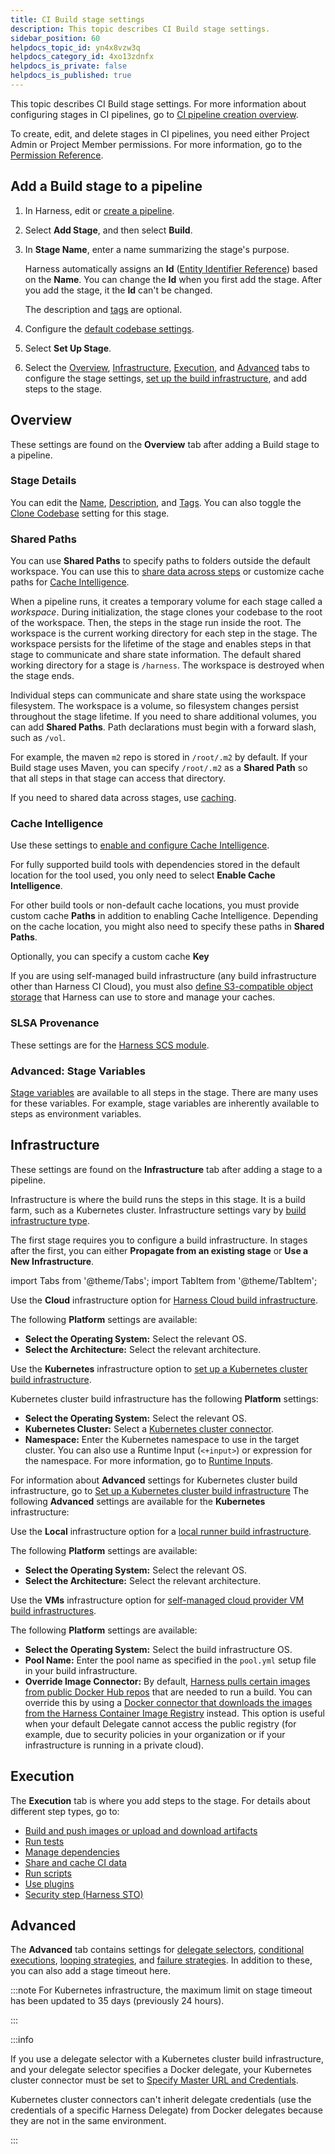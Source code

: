```yaml
---
title: CI Build stage settings
description: This topic describes CI Build stage settings.
sidebar_position: 60
helpdocs_topic_id: yn4x8vzw3q
helpdocs_category_id: 4xo13zdnfx
helpdocs_is_private: false
helpdocs_is_published: true
---
```


This topic describes CI Build stage settings. For more information about configuring stages in CI pipelines, go to [CI pipeline creation overview](../prep-ci-pipeline-components.md).

To create, edit, and delete stages in CI pipelines, you need either Project Admin or Project Member permissions. For more information, go to the [Permission Reference](/docs/platform/role-based-access-control/permissions-reference).

## Add a Build stage to a pipeline

1. In Harness, edit or [create a pipeline](../prep-ci-pipeline-components.md).
2. Select **Add Stage**, and then select **Build**.
3. In **Stage Name**, enter a name summarizing the stage's purpose.

   Harness automatically assigns an **Id** ([Entity Identifier Reference](../../../platform/references/entity-identifier-reference.md)) based on the **Name**. You can change the **Id** when you first add the stage. After you add the stage, it the **Id** can't be changed.

   The description and [tags](../../../platform/references/tags-reference.md) are optional.

4. Configure the [default codebase settings](../codebase-configuration/create-and-configure-a-codebase.md).
5. Select **Set Up Stage**.
6. Select the [Overview](#overview), [Infrastructure](#infrastructure), [Execution](#execution), and [Advanced](#advanced) tabs to configure the stage settings, [set up the build infrastructure](/docs/category/set-up-build-infrastructure), and add steps to the stage.

## Overview

These settings are found on the **Overview** tab after adding a Build stage to a pipeline.

### Stage Details

You can edit the [Name](#stage-name), [Description](#description), and [Tags](#tags). You can also toggle the [Clone Codebase](#clone-codebase) setting for this stage.

### Shared Paths

You can use **Shared Paths** to specify paths to folders outside the default workspace. You can use this to [share data across steps](../caching-ci-data/share-ci-data-across-steps-and-stages.md) or customize cache paths for [Cache Intelligence](../caching-ci-data/cache-intelligence.md).

When a pipeline runs, it creates a temporary volume for each stage called a *workspace*. During initialization, the stage clones your codebase to the root of the workspace. Then, the steps in the stage run inside the root. The workspace is the current working directory for each step in the stage. The workspace persists for the lifetime of the stage and enables steps in that stage to communicate and share state information. The default shared working directory for a stage is `/harness`. The workspace is destroyed when the stage ends.

Individual steps can communicate and share state using the workspace filesystem. The workspace is a volume, so filesystem changes persist throughout the stage lifetime. If you need to share additional volumes, you can add **Shared Paths**. Path declarations must begin with a forward slash, such as `/vol`.

For example, the maven `m2` repo is stored in `/root/.m2` by default. If your Build stage uses Maven, you can specify `/root/.m2` as a **Shared Path** so that all steps in that stage can access that directory.

If you need to shared data across stages, use [caching](/docs/continuous-integration/use-ci/caching-ci-data/share-ci-data-across-steps-and-stages#share-data-across-stages).

### Cache Intelligence

Use these settings to [enable and configure Cache Intelligence](../caching-ci-data/cache-intelligence.md).

For fully supported build tools with dependencies stored in the default location for the tool used, you only need to select **Enable Cache Intelligence**.

For other build tools or non-default cache locations, you must provide custom cache **Paths** in addition to enabling Cache Intelligence. Depending on the cache location, you might also need to specify these paths in **Shared Paths**.

Optionally, you can specify a custom cache **Key**

If you are using self-managed build infrastructure (any build infrastructure other than Harness CI Cloud), you must also [define S3-compatible object storage](/docs/platform/settings/default-settings.md#continuous-integration) that Harness can use to store and manage your caches.

### SLSA Provenance

These settings are for the [Harness SCS module](/docs/software-supply-chain-assurance).

### Advanced: Stage Variables

[Stage variables](/docs/platform/pipelines/add-a-stage/#stage-variables) are available to all steps in the stage. There are many uses for these variables. For example, stage variables are inherently available to steps as environment variables.

## Infrastructure

These settings are found on the **Infrastructure** tab after adding a stage to a pipeline.

Infrastructure is where the build runs the steps in this stage. It is a build farm, such as a Kubernetes cluster. Infrastructure settings vary by [build infrastructure type](./which-build-infrastructure-is-right-for-me.md).

The first stage requires you to configure a build infrastructure. In stages after the first, you can either **Propagate from an existing stage** or **Use a New Infrastructure**.

import Tabs from '@theme/Tabs';
import TabItem from '@theme/TabItem';

<Tabs>
  <TabItem value="cloud" label="Cloud" default>

<DocsTag  text="Free plan" link="/docs/continuous-integration/ci-quickstarts/ci-subscription-mgmt" /> <DocsTag  text="Team plan" link="/docs/continuous-integration/ci-quickstarts/ci-subscription-mgmt" /> <DocsTag  text="Enterprise plan" link="/docs/continuous-integration/ci-quickstarts/ci-subscription-mgmt" />

Use the **Cloud** infrastructure option for [Harness Cloud build infrastructure](./use-harness-cloud-build-infrastructure.md).

The following **Platform** settings are available:

* **Select the Operating System:** Select the relevant OS.
* **Select the Architecture:** Select the relevant architecture.

</TabItem>
  <TabItem value="kubernetes" label="Kubernetes">

<DocsTag  text="Team plan" link="/docs/continuous-integration/ci-quickstarts/ci-subscription-mgmt" /> <DocsTag  text="Enterprise plan" link="/docs/continuous-integration/ci-quickstarts/ci-subscription-mgmt" />

Use the **Kubernetes** infrastructure option to [set up a Kubernetes cluster build infrastructure](./k8s-build-infrastructure/set-up-a-kubernetes-cluster-build-infrastructure.md).

Kubernetes cluster build infrastructure has the following **Platform** settings:

* **Select the Operating System:** Select the relevant OS.
* **Kubernetes Cluster:** Select a [Kubernetes cluster connector](/docs/platform/connectors/cloud-providers/add-a-kubernetes-cluster-connector).
* **Namespace:** Enter the Kubernetes namespace to use in the target cluster. You can also use a Runtime Input (`<+input>`) or expression for the namespace. For more information, go to [Runtime Inputs](../../../platform/variables-and-expressions/runtime-inputs).

For information about **Advanced** settings for Kubernetes cluster build infrastructure, go to [Set up a Kubernetes cluster build infrastructure](./k8s-build-infrastructure/set-up-a-kubernetes-cluster-build-infrastructure.md)
The following **Advanced** settings are available for the **Kubernetes** infrastructure:

</TabItem>
  <TabItem value="local" label="Local">


<DocsTag  text="Free plan" link="/docs/continuous-integration/ci-quickstarts/ci-subscription-mgmt" /> <DocsTag  text="Team plan" link="/docs/continuous-integration/ci-quickstarts/ci-subscription-mgmt" /> <DocsTag  text="Enterprise plan" link="/docs/continuous-integration/ci-quickstarts/ci-subscription-mgmt" />

Use the **Local** infrastructure option for a [local runner build infrastructure](./define-a-docker-build-infrastructure.md).

The following **Platform** settings are available:

* **Select the Operating System:** Select the relevant OS.
* **Select the Architecture:** Select the relevant architecture.


</TabItem>
  <TabItem value="vm" label="VMs">


<DocsTag  text="Team plan" link="/docs/continuous-integration/ci-quickstarts/ci-subscription-mgmt" /> <DocsTag  text="Enterprise plan" link="/docs/continuous-integration/ci-quickstarts/ci-subscription-mgmt" />

Use the **VMs** infrastructure option for [self-managed cloud provider VM build infrastructures](/docs/category/set-up-vm-build-infrastructures).

The following **Platform** settings are available:

* **Select the Operating System:** Select the build infrastructure OS.
* **Pool Name:** Enter the pool name as specified in the `pool.yml` setup file in your build infrastructure.
* **Override Image Connector:** By default, [Harness pulls certain images from public Docker Hub repos](./harness-ci.md) that are needed to run a build. You can override this by using a [Docker connector that downloads the images from the Harness Container Image Registry](/docs/platform/connectors/artifact-repositories/connect-to-harness-container-image-registry-using-docker-connector) instead. This option is useful when your default Delegate cannot access the public registry (for example, due to security policies in your organization or if your infrastructure is running in a private cloud).


</TabItem>
</Tabs>


## Execution

The **Execution** tab is where you add steps to the stage. For details about different step types, go to:

* [Build and push images or upload and download artifacts](/docs/category/build-push-upload-download)
* [Run tests](/docs/category/run-tests)
* [Manage dependencies](/docs/category/manage-dependencies)
* [Share and cache CI data](/docs/category/share-and-cache-ci-data)
* [Run scripts](/docs/continuous-integration/use-ci/run-step-settings)
* [Use plugins](/docs/category/use-plugins)
* [Security step (Harness STO)](/docs/security-testing-orchestration/sto-techref-category/security-step-settings-reference)

## Advanced

The **Advanced** tab contains settings for [delegate selectors](/docs/platform/delegates/manage-delegates/select-delegates-with-selectors.md), [conditional executions](/docs/platform/pipelines/step-skip-condition-settings), [looping strategies](/docs/platform/pipelines/looping-strategies/looping-strategies-matrix-repeat-and-parallelism), and [failure strategies](/docs/platform/pipelines/failure-handling/define-a-failure-strategy-on-stages-and-steps). In addition to these, you can also add a stage timeout here.

:::note
For Kubernetes infrastructure, the maximum limit on stage timeout has been updated to 35 days (previously 24 hours).


:::

:::info

If you use a delegate selector with a Kubernetes cluster build infrastructure, and your delegate selector specifies a Docker delegate, your Kubernetes cluster connector must be set to [Specify Master URL and Credentials](/docs/platform/connectors/cloud-providers/ref-cloud-providers/kubernetes-cluster-connector-settings-reference.md#specify-master-url-and-credentials).

Kubernetes cluster connectors can't inherit delegate credentials (use the credentials of a specific Harness Delegate) from Docker delegates because they are not in the same environment.

:::
